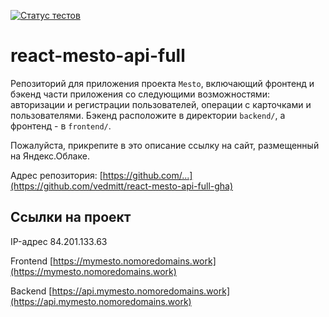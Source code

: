 [![Статус тестов](../../actions/workflows/tests.yml/badge.svg)](../../actions/workflows/tests.yml)

# react-mesto-api-full
Репозиторий для приложения проекта `Mesto`, включающий фронтенд и бэкенд части приложения со следующими возможностями: авторизации и регистрации пользователей, операции с карточками и пользователями. Бэкенд расположите в директории `backend/`, а фронтенд - в `frontend/`. 
  
Пожалуйста, прикрепите в это описание ссылку на сайт, размещенный на Яндекс.Облаке.

Адрес репозитория: [https://github.com/...](https://github.com/vedmitt/react-mesto-api-full-gha)

## Ссылки на проект

IP-адрес 84.201.133.63

Frontend [https://mymesto.nomoredomains.work](https://mymesto.nomoredomains.work)

Backend [https://api.mymesto.nomoredomains.work](https://api.mymesto.nomoredomains.work)
